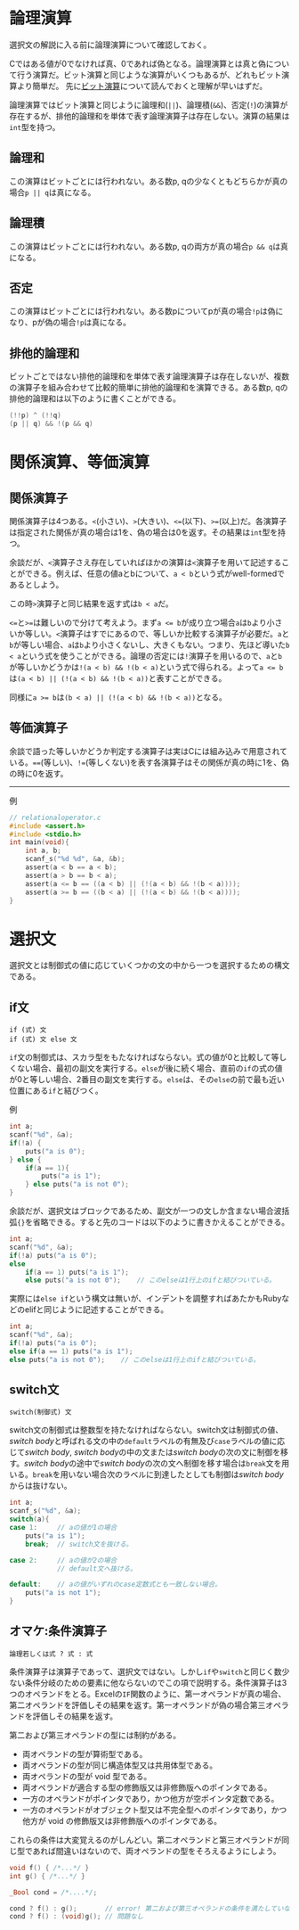 # 論理演算

選択文の解説に入る前に論理演算について確認しておく。

Cではある値が0でなければ真、0であれば偽となる。論理演算とは真と偽について行う演算だ。ビット演算と同じような演算がいくつもあるが、どれもビット演算より簡単だ。
先に[ビット演算](09_bitoperation.md)について読んでおくと理解が早いはずだ。

論理演算ではビット演算と同じように論理和(`||`)、論理積(`&&`)、否定(`!`)の演算が存在するが、排他的論理和を単体で表す論理演算子は存在しない。演算の結果は`int`型を持つ。

## 論理和

この演算はビットごとには行われない。ある数p, qの少なくともどちらかが真の場合`p || q`は真になる。

## 論理積

この演算はビットごとには行われない。ある数p, qの両方が真の場合`p && q`は真になる。

## 否定

この演算はビットごとには行われない。ある数pについてpが真の場合`!p`は偽になり、pが偽の場合`!p`は真になる。

## 排他的論理和

ビットごとではない排他的論理和を単体で表す論理演算子は存在しないが、複数の演算子を組み合わせて比較的簡単に排他的論理和を演算できる。ある数p, qの排他的論理和は以下のように書くことができる。

```c
(!!p) ^ (!!q)
(p || q) && !(p && q)
```

# 関係演算、等価演算

## 関係演算子

関係演算子は4つある。`<`(小さい)、`>`(大きい)、`<=`(以下)、`>=`(以上)だ。各演算子は指定された関係が真の場合は1を、偽の場合は0を返す。その結果は`int`型を持つ。

余談だが、`<`演算子さえ存在していればほかの演算は`<`演算子を用いて記述することができる。例えば、任意の値aとbについて、`a < b`という式がwell-formedであるとしよう。

この時`>`演算子と同じ結果を返す式は`b < a`だ。

`<=`と`>=`は難しいので分けて考えよう。まず`a <= b`が成り立つ場合`a`は`b`より小さいか等しい。`<`演算子はすでにあるので、等しいか比較する演算子が必要だ。`a`と`b`が等しい場合、`a`は`b`より小さくないし、大きくもない。つまり、先ほど導いた`b < a`という式を使うことができる。論理の否定には`!`演算子を用いるので、`a`と`b`が等しいかどうかは`!(a < b) && !(b < a)`という式で得られる。よって`a <= b`は`(a < b) || (!(a < b) && !(b < a))`と表すことができる。

同様に`a >= b`は`(b < a) || (!(a < b) && !(b < a))`となる。

## 等価演算子

余談で語った等しいかどうか判定する演算子は実はCには組み込みで用意されている。`==`(等しい)、`!=`(等しくない)を表す各演算子はその関係が真の時に1を、偽の時に0を返す。

----

例

```c
// relationaloperator.c
#include <assert.h>
#include <stdio.h>
int main(void){
    int a, b;
    scanf_s("%d %d", &a, &b);
    assert(a < b == a < b);
    assert(a > b == b < a);
    assert(a <= b == ((a < b) || (!(a < b) && !(b < a))));
    assert(a >= b == ((b < a) || (!(a < b) && !(b < a))));
}
```

# 選択文

選択文とは制御式の値に応じていくつかの文の中から一つを選択するための構文である。

## if文

```
if (式) 文
if (式) 文 else 文
```

`if`文の制御式は、スカラ型をもたなければならない。式の値が0と比較して等しくない場合、最初の副文を実行する。`else`が後に続く場合、直前の`if`の式の値が0と等しい場合、2番目の副文を実行する。`else`は、その`else`の前で最も近い位置にある`if`と結びつく。

例

```c
int a;
scanf("%d", &a);
if(!a) {
    puts("a is 0");
} else {
    if(a == 1){
        puts("a is 1");
    } else puts("a is not 0");
}
```

余談だが、選択文はブロックであるため、副文が一つの文しか含まない場合波括弧`{}`を省略できる。すると先のコードは以下のように書きかえることができる。

```c
int a;
scanf("%d", &a);
if(!a) puts("a is 0");
else
    if(a == 1) puts("a is 1");
    else puts("a is not 0");    // このelseは1行上のifと結びついている。
```

実際には`else if`という構文は無いが、インデントを調整すればあたかもRubyなどのelifと同じように記述することができる。

```c
int a;
scanf("%d", &a);
if(!a) puts("a is 0");
else if(a == 1) puts("a is 1");
else puts("a is not 0");    // このelseは1行上のifと結びついている。
```

## switch文

```
switch(制御式) 文
```

switch文の制御式は整数型を持たなければならない。switch文は制御式の値、*switch body*と呼ばれる文の中の`default`ラベルの有無及び`case`ラベルの値に応じて*switch body*, *switch body*の中の文または*switch body*の次の文に制御を移す。*switch body*の途中で*switch body*の次の文へ制御を移す場合は`break`文を用いる。`break`を用いない場合次のラベルに到達したとしても制御は*switch body*からは抜けない。

```c
int a;
scanf_s("%d", &a);
switch(a){
case 1:     // aの値が1の場合
    puts("a is 1");
    break;  // switch文を抜ける。

case 2:     // aの値が2の場合
            // default文へ抜ける。

default:    // aの値がいずれのcase定数式とも一致しない場合。
    puts("a is not 1");
}
```

## オマケ:条件演算子

```
論理若しくは式 ? 式 : 式
```

条件演算子は演算子であって、選択文ではない。しかし`if`や`switch`と同じく数少ない条件分岐のための要素に他ならないのでこの項で説明する。条件演算子は3つのオペランドをとる。Excelの`IF`関数のように、第一オペランドが真の場合、第二オペランドを評価しその結果を返す。第一オペランドが偽の場合第三オペランドを評価しその結果を返す。

第二および第三オペランドの型には制約がある。

- 両オペランドの型が算術型である。
- 両オペランドの型が同じ構造体型又は共用体型である。
- 両オペランドの型が void 型である。
- 両オペランドが適合する型の修飾版又は非修飾版へのポインタである。
- 一方のオペランドがポインタであり，かつ他方が空ポインタ定数である。
- 一方のオペランドがオブジェクト型又は不完全型へのポインタであり，かつ他方が void の修飾版又は非修飾版へのポインタである。

これらの条件は大変覚えるのがしんどい。第二オペランドと第三オペランドが同じ型であれば間違いはないので、両オペランドの型をそろえるようにしよう。

```c
void f() { /*...*/ } 
int g() { /*...*/ }

_Bool cond = /*....*/;

cond ? f() : g();       // error! 第二および第三オペランドの条件を満たしていない!
cond ? f() : (void)g(); // 問題なし
```
